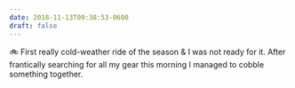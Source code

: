 ```yaml
---
date: 2018-11-13T09:38:53-0600
draft: false
---
```


🚲 First really cold-weather ride of the season & I was not ready for it. After frantically searching for all my gear this morning I managed to cobble something together.

